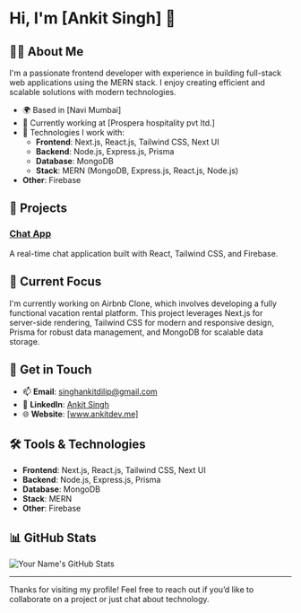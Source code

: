# Hi, I'm [Ankit Singh] 👋

## 👨‍💻 About Me
I'm a passionate frontend developer with experience in building full-stack web applications using the MERN stack. I enjoy creating efficient and scalable solutions with modern technologies.

- 🌍 Based in [Navi Mumbai]
- 🏢 Currently working at [Prospera hospitality pvt ltd.]
- 🔧 Technologies I work with:
  - **Frontend**: Next.js, React.js, Tailwind CSS, Next UI
  - **Backend**: Node.js, Express.js, Prisma
  - **Database**: MongoDB
  - **Stack**: MERN (MongoDB, Express.js, React.js, Node.js)
- **Other**: Firebase

## 🚀 Projects
### [Chat App](https://looptalk.netlify.app/)
A real-time chat application built with React, Tailwind CSS, and Firebase.

## 🌱 Current Focus
I'm currently working on Airbnb Clone, which involves developing a fully functional vacation rental platform. This project leverages Next.js for server-side rendering, Tailwind CSS for modern and responsive design, Prisma for robust data management, and MongoDB for scalable data storage.

## 💼 Get in Touch
- 📫 **Email**: singhankitdilip@gmail.com
- 💼 **LinkedIn**: [Ankit Singh](https://www.linkedin.com/in/singhankitdilip/)
- 🌐 **Website**: [www.ankitdev.me]

## 🛠️ Tools & Technologies
- **Frontend**: Next.js, React.js, Tailwind CSS, Next UI
- **Backend**: Node.js, Express.js, Prisma
- **Database**: MongoDB
- **Stack**: MERN
- **Other**: Firebase

## 📊 GitHub Stats
![Your Name's GitHub Stats](https://github-readme-stats.vercel.app/api?username=yourusername&show_icons=true&hide_title=true&count_private=true&hide=prs&include_all_commits=true)


---

Thanks for visiting my profile! Feel free to reach out if you’d like to collaborate on a project or just chat about technology.
